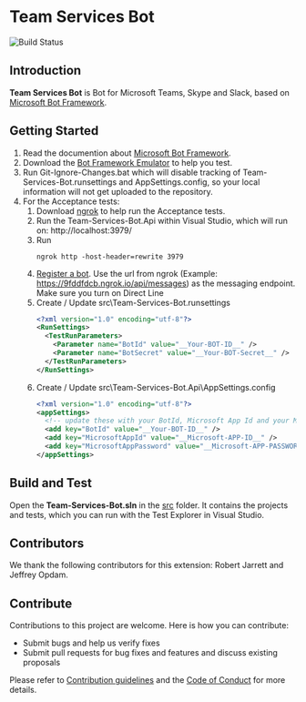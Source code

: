 # Team Services Bot

![Build Status](https://almrangers.visualstudio.com/_apis/public/build/definitions/7f3cfb9a-d1cb-4e66-9d36-1af87b906fe9/143/badge)

## Introduction
**Team Services Bot** is Bot for Microsoft Teams, Skype and Slack, based on [Microsoft Bot Framework](https://dev.botframework.com/).

## Getting Started
1. Read the documention about [Microsoft Bot Framework](https://dev.botframework.com/).
2. Download the [Bot Framework Emulator](https://docs.botframework.com/en-us/tools/bot-framework-emulator/#navtitle) to help you test.
3. Run Git-Ignore-Changes.bat which will disable tracking of Team-Services-Bot.runsettings and AppSettings.config, so your local information will not get uploaded to the repository.
4. For the Acceptance tests:
   1. Download [ngrok](https://ngrok.com/download) to help run the Acceptance tests.
   2. Run the Team-Services-Bot.Api within Visual Studio, which will run on: http://localhost:3979/
   3. Run 
      ```
      ngrok http -host-header=rewrite 3979
      ```
    4. [Register a bot](https://docs.botframework.com/en-us/csharp/builder/sdkreference/gettingstarted.html#registering). Use the url from ngrok (Example: https://9fddfdcb.ngrok.io/api/messages) as the messaging endpoint.  
    Make sure you turn on Direct Line
    5. Create / Update src\Team-Services-Bot.runsettings
       ``` xml
       <?xml version="1.0" encoding="utf-8"?>
       <RunSettings>
         <TestRunParameters>
           <Parameter name="BotId" value="__Your-BOT-ID__" />
           <Parameter name="BotSecret" value="__Your-BOT-Secret__" />
         </TestRunParameters>
       </RunSettings>
       ```
    6. Create / Update src\Team-Services-Bot.Api\AppSettings.config
       ``` xml
       <?xml version="1.0" encoding="utf-8"?>
       <appSettings>
         <!-- update these with your BotId, Microsoft App Id and your Microsoft App Password-->
         <add key="BotId" value="__Your-BOT-ID__" />
         <add key="MicrosoftAppId" value="__Microsoft-APP-ID__" />
         <add key="MicrosoftAppPassword" value="__Microsoft-APP-PASSWORD__" />
       </appSettings>
       ```

## Build and Test
Open the **Team-Services-Bot.sln** in the [src](https://github.com/ALM-Rangers/Team-Services-Bot/tree/Master/src) folder. It contains the projects and tests, which you can run with the Test Explorer in Visual Studio.

## Contributors
We thank the following contributors for this extension: Robert Jarrett and Jeffrey Opdam.

## Contribute
Contributions to this project are welcome. Here is how you can contribute:  

- Submit bugs and help us verify fixes  
- Submit pull requests for bug fixes and features and discuss existing proposals   

Please refer to [Contribution guidelines](.github/CONTRIBUTING.md) and the [Code of Conduct](.github/COC.md) for more details.
